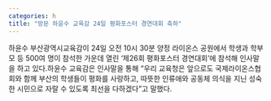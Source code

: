 ```yaml
---
categories: h
title: "방문 하윤수 교육감 24일 평화포스터 경연대회 축하"
---
```

하윤수 부산광역시교육감이 24일 오전 10시 30분 양정 라이온스 공원에서 학생과 학부모 등 500여 명이 참석한 가운데 열린 ‘제26회 평화포스터 경연대회’에 참석해 인사말을 하고 있다.하윤수 교육감은 인사말을 통해 “우리 교육청은 앞으로도 국제라이온스협회와 함께 부산의 학생들이 평화를 사랑하고, 따뜻한 인류애와 공동체 의식을 지닌 성숙한 시민으로 자랄 수 있도록 최선을 다하겠다”고 말했다.
